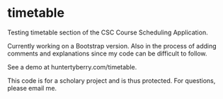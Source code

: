 # timetable
Testing timetable section of the CSC Course Scheduling Application. 

Currently working on a Bootstrap version. Also in the process of adding comments and explanations since my code can be difficult to follow. 

See a demo at huntertyberry.com/timetable. 

This code is for a scholary project and is thus protected. For questions, please email me. 
